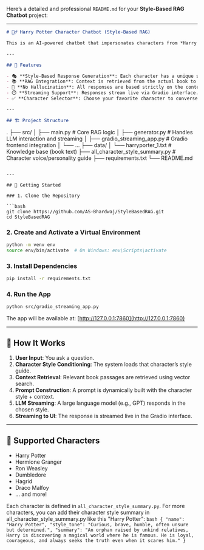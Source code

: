 Here’s a detailed and professional `README.md` for your **Style-Based RAG Chatbot** project:

---

```markdown
# 🧙‍♂️ Harry Potter Character Chatbot (Style-Based RAG)

This is an AI-powered chatbot that impersonates characters from *Harry Potter and the Sorcerer's Stone*, powered by Retrieval-Augmented Generation (RAG) and style conditioning. You can chat with characters like Harry, Hermione, Dumbledore, and more — and each response reflects their unique voice and personality.

---

## 🔮 Features

- 🎭 **Style-Based Response Generation**: Each character has a unique speaking style.
- 📚 **RAG Integration**: Context is retrieved from the actual book to ground answers.
- 📜 **No Hallucination**: All responses are based strictly on the content of the book.
- ⏱️ **Streaming Support**: Responses stream live via Gradio interface.
- ✅ **Character Selector**: Choose your favorite character to converse with.

---

## 🏗️ Project Structure

```

.
├── src/
│   ├── main.py                     # Core RAG logic
│   ├── generator.py                # Handles LLM interaction and streaming
│   ├── gradio\_streaming\_app.py     # Gradio frontend integration
│   └── ...
├── data/
│   └── harryporter\_1.txt           # Knowledge base (book text)
├── all\_character\_style\_summary.py  # Character voice/personality guide
├── requirements.txt
└── README.md

````

---

## 🚀 Getting Started

### 1. Clone the Repository

```bash
git clone https://github.com/AS-Bhardwaj/StyleBasedRAG.git
cd StyleBasedRAG
````

### 2. Create and Activate a Virtual Environment

```bash
python -m venv env
source env/bin/activate  # On Windows: env\Scripts\activate
```

### 3. Install Dependencies

```bash
pip install -r requirements.txt
```

### 4. Run the App

```bash
python src/gradio_streaming_app.py
```

The app will be available at: [http://127.0.0.1:7860](http://127.0.0.1:7860)

---

## 🧠 How It Works

1. **User Input**: You ask a question.
2. **Character Style Conditioning**: The system loads that character’s style guide.
3. **Context Retrieval**: Relevant book passages are retrieved using vector search.
4. **Prompt Construction**: A prompt is dynamically built with the character style + context.
5. **LLM Streaming**: A large language model (e.g., GPT) responds in the chosen style.
6. **Streaming to UI**: The response is streamed live in the Gradio interface.

---

## 👥 Supported Characters

* Harry Potter
* Hermione Granger
* Ron Weasley
* Dumbledore
* Hagrid
* Draco Malfoy
* ... and more!

Each character is defined in `all_character_style_summary.py`.
For more characters, you can add their character style summary in all_character_style_summary.py like this "Harry Potter": 
    ```bash
    {
        "name": "Harry Potter",
        "style_tone": "Curious, brave, humble, often unsure but determined.",
        "summary": "An orphan raised by unkind relatives, Harry is discovering a magical world where he is famous. He is loyal, courageous, and always seeks the truth even when it scares him."
    }
    ```
```
